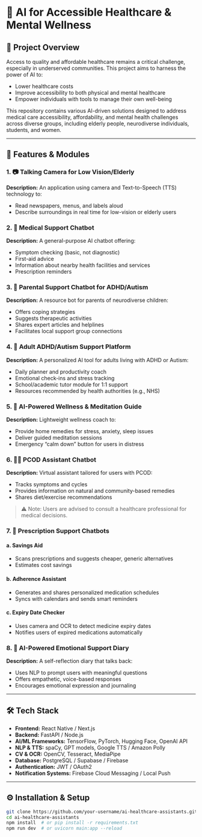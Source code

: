# 🧠 AI for Accessible Healthcare & Mental Wellness

## 🚀 Project Overview

Access to quality and affordable healthcare remains a critical challenge, especially in underserved communities. This project aims to harness the power of AI to:

- Lower healthcare costs
- Improve accessibility to both physical and mental healthcare
- Empower individuals with tools to manage their own well-being

This repository contains various AI-driven solutions designed to address medical care accessibility, affordability, and mental health challenges across diverse groups, including elderly people, neurodiverse individuals, students, and women.

---

## 📌 Features & Modules

### 1. 📷 Talking Camera for Low Vision/Elderly
**Description:** An application using camera and Text-to-Speech (TTS) technology to:
- Read newspapers, menus, and labels aloud
- Describe surroundings in real time for low-vision or elderly users

### 2. 🤖 Medical Support Chatbot
**Description:** A general-purpose AI chatbot offering:
- Symptom checking (basic, not diagnostic)
- First-aid advice
- Information about nearby health facilities and services
- Prescription reminders

### 3. 🧒 Parental Support Chatbot for ADHD/Autism
**Description:** A resource bot for parents of neurodiverse children:
- Offers coping strategies
- Suggests therapeutic activities
- Shares expert articles and helplines
- Facilitates local support group connections

### 4. 🧠 Adult ADHD/Autism Support Platform
**Description:** A personalized AI tool for adults living with ADHD or Autism:
- Daily planner and productivity coach
- Emotional check-ins and stress tracking
- School/academic tutor module for 1:1 support
- Resources recommended by health authorities (e.g., NHS)

### 5. 🧘 AI-Powered Wellness & Meditation Guide
**Description:** Lightweight wellness coach to:
- Provide home remedies for stress, anxiety, sleep issues
- Deliver guided meditation sessions
- Emergency “calm down” button for users in distress

### 6. 👩‍⚕️ PCOD Assistant Chatbot
**Description:** Virtual assistant tailored for users with PCOD:
- Tracks symptoms and cycles
- Provides information on natural and community-based remedies
- Shares diet/exercise recommendations
> ⚠️ Note: Users are advised to consult a healthcare professional for medical decisions.

### 7. 💊 Prescription Support Chatbots

#### a. Savings Aid
- Scans prescriptions and suggests cheaper, generic alternatives
- Estimates cost savings

#### b. Adherence Assistant
- Generates and shares personalized medication schedules
- Syncs with calendars and sends smart reminders

#### c. Expiry Date Checker
- Uses camera and OCR to detect medicine expiry dates
- Notifies users of expired medications automatically

### 8. 📓 AI-Powered Emotional Support Diary
**Description:** A self-reflection diary that talks back:
- Uses NLP to prompt users with meaningful questions
- Offers empathetic, voice-based responses
- Encourages emotional expression and journaling

---

## 🛠️ Tech Stack

- **Frontend:** React Native / Next.js
- **Backend:** FastAPI / Node.js
- **AI/ML Frameworks:** TensorFlow, PyTorch, Hugging Face, OpenAI API
- **NLP & TTS:** spaCy, GPT models, Google TTS / Amazon Polly
- **CV & OCR:** OpenCV, Tesseract, MediaPipe
- **Database:** PostgreSQL / Supabase / Firebase
- **Authentication:** JWT / OAuth2
- **Notification Systems:** Firebase Cloud Messaging / Local Push

---

## ⚙️ Installation & Setup

```bash
git clone https://github.com/your-username/ai-healthcare-assistants.git
cd ai-healthcare-assistants
npm install  # or pip install -r requirements.txt
npm run dev  # or uvicorn main:app --reload
